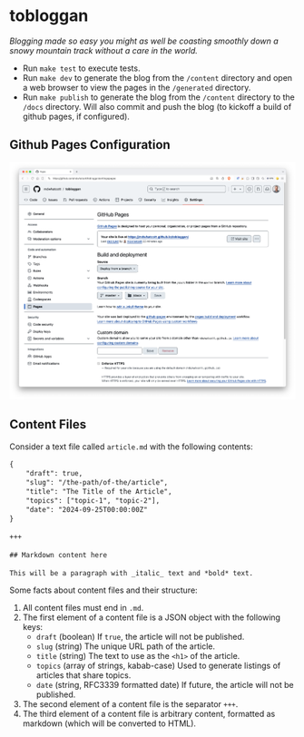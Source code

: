 # tobloggan

_Blogging made so easy you might as well be coasting smoothly down a snowy mountain track without a care in the world._

- Run `make test` to execute tests.
- Run `make dev` to generate the blog from the `/content` directory and open a web browser to view the pages in the `/generated` directory.
- Run `make publish` to generate the blog from the `/content` directory to the `/docs` directory. Will also commit and push the blog (to kickoff a build of github pages, if configured).

## Github Pages Configuration

![github-pages-config](./assets/github-pages-setup.png)


## Content Files

Consider a text file called `article.md` with the following contents:

```text
{
    "draft": true,
    "slug": "/the-path/of-the/article",
    "title": "The Title of the Article",
    "topics": ["topic-1", "topic-2"],
    "date": "2024-09-25T00:00:00Z"
}

+++

## Markdown content here

This will be a paragraph with _italic_ text and *bold* text.

```

Some facts about content files and their structure:

1. All content files must end in `.md`.
2. The first element of a content file is a JSON object with the following keys:
   - `draft` (boolean) If `true`, the article will not be published.
   - `slug` (string) The unique URL path of the article.
   - `title` (string) The text to use as the `<h1>` of the article.
   - `topics` (array of strings, kabab-case) Used to generate listings of articles that share topics.
   - `date` (string, RFC3339 formatted date) If future, the article will not be published.
3. The second element of a content file is the separator `+++`.
4. The third element of a content file is arbitrary content, formatted as markdown (which will be converted to HTML).
